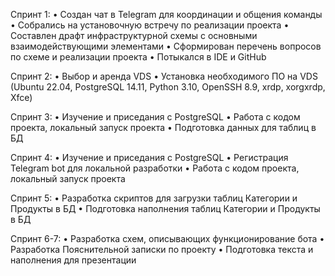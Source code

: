 Спринт 1:
•	Создан чат в Telegram для координации и общения команды
•	Собрались на установочную встречу по реализации проекта
•	Составлен драфт инфраструктурной схемы с основными взаимодействующими элементами
•	Сформирован перечень вопросов по схеме и реализации проекта
•	Потыкался в IDE и GitHub

Спринт 2:
•	Выбор и аренда VDS
•	Установка необходимого ПО на VDS (Ubuntu 22.04, PostgreSQL 14.11, Python 3.10, OpenSSH 8.9, xrdp, xorgxrdp, Xfce)

Спринт 3:
•	Изучение и приседания с PostgreSQL
•	Работа с кодом проекта, локальный запуск проекта
•	Подготовка данных для таблиц в БД

Спринт 4:
•	Изучение и приседания с PostgreSQL
•	Регистрация Telegram bot для локальной разработки
•	Работа с кодом проекта, локальный запуск проекта

Спринт 5:
•	Разработка скриптов для загрузки таблиц Категории и Продукты в БД
•	Подготовка наполнения таблиц Категории и Продукты в БД

Спринт 6-7:
•	Разработка схем, описывающих функционирование бота
•	Разработка Пояснительной записки по проекту
•	Подготовка текста и наполнения для презентации
